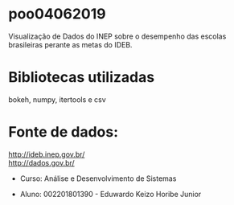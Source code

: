 # poo04062019

Visualização de Dados do INEP sobre o desempenho das escolas brasileiras perante as metas do IDEB.

# Bibliotecas utilizadas
bokeh, numpy, itertools e csv

# Fonte de dados:
http://ideb.inep.gov.br/<br>
http://dados.gov.br/

* Curso:
Análise e Desenvolvimento de Sistemas

* Aluno:
002201801390 - Eduwardo Keizo Horibe Junior
